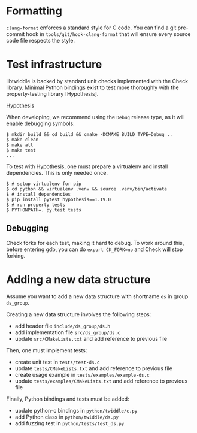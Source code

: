 Formatting
==========

`clang-format` enforces a standard style for C code. You can find a git
pre-commit hook in `tools/git/hook-clang-format` that will ensure every source
code file respects the style.

Test infrastructure
===================

libtwiddle is backed by standard unit checks implemented with the Check
library. Minimal Python bindings exist to test more thoroughly with the
property-testing library [Hypothesis].

[Hypothesis](https://github.com/DRMacIver/hypothesis)


When developing, we recommend using the `Debug` release type, as it
will enable debugging symbols:

```
$ mkdir build && cd build && cmake -DCMAKE_BUILD_TYPE=Debug ..
$ make clean
$ make all
$ make test
...
```

To test with Hypothesis, one must prepare a virtualenv and install
dependencies. This is only needed once.

```
$ # setup virtualenv for pip
$ cd python && virtualenv .venv && source .venv/bin/activate
$ # install dependencies
$ pip install pytest hypothesis==1.19.0
$ # run property tests
$ PYTHONPATH=. py.test tests
```

Debugging
---------

Check forks for each test, making it hard to debug. To work around this,
before entering gdb, you can do `export CK_FORK=no`
and Check will stop forking.


Adding a new data structure
===========================

Assume you want to add a new data structure with shortname `ds` in group
`ds_group`.

Creating a new data structure involves the following steps:

  * add header file `include/ds_group/ds.h`
  * add implementation file `src/ds_group/ds.c`
  * update `src/CMakeLists.txt` and add reference to previous file

Then, one must implement tests:

  * create unit test in `tests/test-ds.c`
  * update `tests/CMakeLists.txt` and add reference to previous file
  * create usage example in `tests/examples/example-ds.c`
  * update `tests/examples/CMakeLists.txt` and add reference to previous file

Finally, Python bindings and tests must be added:

  * update python-c bindings in `python/twiddle/c.py`
  * add Python class in `python/twiddle/ds.py`
  * add fuzzing test in `python/tests/test_ds.py`
